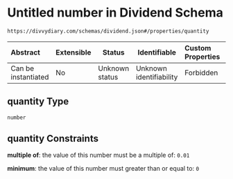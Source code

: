 # Untitled number in Dividend Schema

```txt
https://divvydiary.com/schemas/dividend.json#/properties/quantity
```

| Abstract            | Extensible | Status         | Identifiable            | Custom Properties | Additional Properties | Access Restrictions | Defined In                                                             |
| :------------------ | ---------- | -------------- | ----------------------- | :---------------- | --------------------- | ------------------- | ---------------------------------------------------------------------- |
| Can be instantiated | No         | Unknown status | Unknown identifiability | Forbidden         | Allowed               | none                | [dividend.json\*](../src/schemas/dividend.json "open original schema") |

## quantity Type

`number`

## quantity Constraints

**multiple of**: the value of this number must be a multiple of: `0.01`

**minimum**: the value of this number must greater than or equal to: `0`
